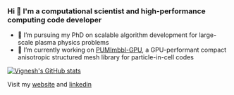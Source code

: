 ### Hi 👋 I'm a computational scientist and high-performance computing code developer
- 🔭 I’m pursuing my PhD on scalable algorithm development for large-scale plasma physics problems
- 🌱 I’m currently working on [PUMImbbl-GPU](https://github.com/SCOREC/pumiMBBL), a GPU-performant compact anisotropic structured mesh library for particle-in-cell codes

[![Vignesh's GitHub stats](https://github-readme-stats.vercel.app/api?username=vickyragav95)](https://github.com/anuraghazra/github-readme-stats)

Visit my [website](https://vickyragav95.github.io/) and [linkedin](https://www.linkedin.com/in/vickyragav95/)

<!--
**vickyragav95/vickyragav95** is a ✨ _special_ ✨ repository because its `README.md` (this file) appears on your GitHub profile.

Here are some ideas to get you started:

- 🔭 I’m currently working on ...
- 🌱 I’m currently learning ...
- 👯 I’m looking to collaborate on ...
- 🤔 I’m looking for help with ...
- 💬 Ask me about ...
- 📫 How to reach me: ...
- 😄 Pronouns: ...
- ⚡ Fun fact: ...
-->
